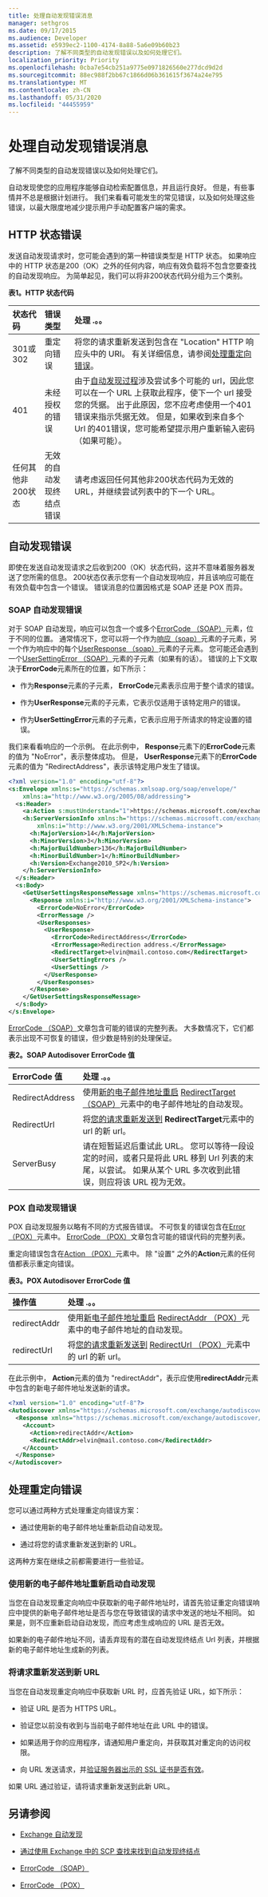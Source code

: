 ```yaml
---
title: 处理自动发现错误消息
manager: sethgros
ms.date: 09/17/2015
ms.audience: Developer
ms.assetid: e5939ec2-1100-4174-8a88-5a6e09b60b23
description: 了解不同类型的自动发现错误以及如何处理它们。
localization_priority: Priority
ms.openlocfilehash: 0cba7e54cb251a9775e0971826560e277dcd9d2d
ms.sourcegitcommit: 88ec988f2bb67c1866d06b361615f3674a24e795
ms.translationtype: MT
ms.contentlocale: zh-CN
ms.lasthandoff: 05/31/2020
ms.locfileid: "44455959"
---
```

# <a name="handling-autodiscover-error-messages"></a>处理自动发现错误消息

了解不同类型的自动发现错误以及如何处理它们。
  
自动发现使您的应用程序能够自动检索配置信息，并且运行良好。 但是，有些事情并不总是根据计划进行。 我们来看看可能发生的常见错误，以及如何处理这些错误，以最大限度地减少提示用户手动配置客户端的需求。
  
## <a name="http-status-errors"></a>HTTP 状态错误
<a name="bk_HttpErrors"> </a>

发送自动发现请求时，您可能会遇到的第一种错误类型是 HTTP 状态。 如果响应中的 HTTP 状态是200（OK）之外的任何内容，响应有效负载将不包含您要查找的自动发现响应。 为简单起见，我们可以将非200状态代码分组为三个类别。
  
**表1。HTTP 状态代码**

|**状态代码**|**错误类型**|**处理 .。。**|
|:-----|:-----|:-----|
|301或302  <br/> |重定向错误  <br/> |将您的请求重新发送到包含在 "Location" HTTP 响应头中的 URI。 有关详细信息，请参阅[处理重定向错误](#bk_HandlingRedirects)。  <br/> |
|401  <br/> |未经授权的错误  <br/> |由于[自动发现过程](autodiscover-for-exchange.md)涉及尝试多个可能的 url，因此您可以在一个 URL 上获取此程序，使下一个 url 接受您的凭据。 出于此原因，您不应考虑使用一个401错误来指示凭据无效。 但是，如果收到来自多个 Url 的401错误，您可能希望提示用户重新输入密码（如果可能）。  <br/> |
|任何其他非200状态  <br/> |无效的自动发现终结点错误  <br/> |请考虑返回任何其他非200状态代码为无效的 URL，并继续尝试列表中的下一个 URL。  <br/> |
   
## <a name="autodiscover-errors"></a>自动发现错误
<a name="bk_AutodiscoverErrors"> </a>

即使在发送自动发现请求之后收到200（OK）状态代码，这并不意味着服务器发送了您所需的信息。 200状态仅表示您有一个自动发现响应，并且该响应可能在有效负载中包含一个错误。 错误消息的位置因格式是 SOAP 还是 POX 而异。
  
### <a name="soap-autodiscover-errors"></a>SOAP 自动发现错误

对于 SOAP 自动发现，响应可以包含一个或多个[ErrorCode （SOAP）](https://msdn.microsoft.com/library/5e5ec861-0191-4ecb-a906-47ce8ed96381%28Office.15%29.aspx)元素，位于不同的位置。 通常情况下，您可以将一个作为[响应（soap）](https://msdn.microsoft.com/library/4c2bcdeb-95ce-4ffa-bd83-118af53b534f%28Office.15%29.aspx)元素的子元素，另一个作为响应中的每个[UserResponse （soap）](https://msdn.microsoft.com/library/5007b1ba-bfcc-40d7-b1cb-e32fbaf54ffd%28Office.15%29.aspx)元素的子元素。 您可能还会遇到一个[UserSettingError （SOAP）](https://msdn.microsoft.com/library/abb175c5-4f38-4dcc-81e3-b511686862eb%28Office.15%29.aspx)元素的子元素（如果有的话）。 错误的上下文取决于**ErrorCode**元素所在的位置，如下所示： 
  
- 作为**Response**元素的子元素， **ErrorCode**元素表示应用于整个请求的错误。 
    
- 作为**UserResponse**元素的子元素，它表示仅适用于该特定用户的错误。 
    
- 作为**UserSettingError**元素的子元素，它表示应用于所请求的特定设置的错误。 
    
我们来看看响应的一个示例。 在此示例中， **Response**元素下的**ErrorCode**元素的值为 "NoError"，表示整体成功。 但是， **UserResponse**元素下的**ErrorCode**元素的值为 "RedirectAddress"，表示该特定用户发生了错误。 
  
```XML
<?xml version="1.0" encoding="utf-8"?>
<s:Envelope xmlns:s="https://schemas.xmlsoap.org/soap/envelope/" 
    xmlns:a="http://www.w3.org/2005/08/addressing">
  <s:Header>
    <a:Action s:mustUnderstand="1">https://schemas.microsoft.com/exchange/2010/Autodiscover/Autodiscover/GetUserSettingsResponse</a:Action>
    <h:ServerVersionInfo xmlns:h="https://schemas.microsoft.com/exchange/2010/Autodiscover" 
        xmlns:i="http://www.w3.org/2001/XMLSchema-instance">
      <h:MajorVersion>14</h:MajorVersion>
      <h:MinorVersion>3</h:MinorVersion>
      <h:MajorBuildNumber>136</h:MajorBuildNumber>
      <h:MinorBuildNumber>1</h:MinorBuildNumber>
      <h:Version>Exchange2010_SP2</h:Version>
    </h:ServerVersionInfo>
  </s:Header>
  <s:Body>
    <GetUserSettingsResponseMessage xmlns="https://schemas.microsoft.com/exchange/2010/Autodiscover">
      <Response xmlns:i="http://www.w3.org/2001/XMLSchema-instance">
        <ErrorCode>NoError</ErrorCode>
        <ErrorMessage />
        <UserResponses>
          <UserResponse>
            <ErrorCode>RedirectAddress</ErrorCode>
            <ErrorMessage>Redirection address.</ErrorMessage>
            <RedirectTarget>elvin@mail.contoso.com</RedirectTarget>
            <UserSettingErrors />
            <UserSettings />
          </UserResponse>
        </UserResponses>
      </Response>
    </GetUserSettingsResponseMessage>
  </s:Body>
</s:Envelope>
```

[ErrorCode （SOAP）](https://msdn.microsoft.com/library/5e5ec861-0191-4ecb-a906-47ce8ed96381%28Office.15%29.aspx)文章包含可能的错误的完整列表。 大多数情况下，它们都表示出现不可恢复的错误，但少数是特别的处理保证。 
  
**表2。SOAP Autodisover ErrorCode 值**

|**ErrorCode 值**|**处理 .。。**|
|:-----|:-----|
|RedirectAddress  <br/> |使用[新的电子邮件地址重启](#bk_RestartAutodiscover) [RedirectTarget （SOAP）](https://msdn.microsoft.com/library/f8162724-cf9a-4543-a1ad-5846c8b10bfa%28Office.15%29.aspx)元素中的电子邮件地址的自动发现。  <br/> |
|RedirectUrl  <br/> |将[您的请求重新发送到](#bk_ResendRequest) **RedirectTarget**元素中的 url 的新 url。  <br/> |
|ServerBusy  <br/> |请在短暂延迟后重试此 URL。 您可以等待一段设定的时间，或者只是将此 URL 移到 Url 列表的末尾，以尝试。 如果从某个 URL 多次收到此错误，则应将该 URL 视为无效。  <br/> |
   
### <a name="pox-autodiscover-errors"></a>POX 自动发现错误

POX 自动发现服务以略有不同的方式报告错误。 不可恢复的错误包含在[Error （POX）](https://msdn.microsoft.com/library/91c63b62-ab68-4c32-a2f7-5a87c188335b%28Office.15%29.aspx)元素中。 [ErrorCode （POX）](https://msdn.microsoft.com/library/064d73e4-45b7-4797-828e-9df590830db8%28Office.15%29.aspx)文章包含可能的错误代码的完整列表。 
  
重定向错误包含在[Action （POX）](https://msdn.microsoft.com/library/a3462c6b-453c-462a-830d-f29ee4a2babb%28Office.15%29.aspx)元素中。 除 "设置" 之外的**Action**元素的任何值都表示重定向错误。 
  
**表3。POX Autodisover ErrorCode 值**

|**操作值**|**处理 .。。**|
|:-----|:-----|
|redirectAddr  <br/> |使用[新电子邮件地址重启](#bk_RestartAutodiscover) [RedirectAddr （POX）](https://msdn.microsoft.com/library/0e9fa6b6-7991-4dc1-a59a-48e5f8e041e4%28Office.15%29.aspx)元素中的电子邮件地址的自动发现。  <br/> |
|redirectUrl  <br/> |将[您的请求重新发送到](#bk_ResendRequest) [RedirectUrl （POX）](https://msdn.microsoft.com/library/c54f310f-8c99-4c37-8e73-ac87722b6229%28Office.15%29.aspx)元素中的 url 的新 url。  <br/> |
   
在此示例中， **Action**元素的值为 "redirectAddr"，表示应使用**redirectAddr**元素中包含的新电子邮件地址发送新的请求。 
  
```XML
<?xml version="1.0" encoding="utf-8"?>
<Autodiscover xmlns="https://schemas.microsoft.com/exchange/autodiscover/responseschema/2006">
  <Response xmlns="https://schemas.microsoft.com/exchange/autodiscover/outlook/responseschema/2006a">
    <Account>
      <Action>redirectAddr</Action>
      <RedirectAddr>elvin@mail.contoso.com</RedirectAddr>
    </Account>
  </Response>
</Autodiscover>
```

## <a name="handling-redirect-errors"></a>处理重定向错误
<a name="bk_HandlingRedirects"> </a>

您可以通过两种方式处理重定向错误方案：
  
- 通过使用新的电子邮件地址重新启动自动发现。
    
- 通过将您的请求重新发送到新的 URL。
    
这两种方案在继续之前都需要进行一些验证。
  
### <a name="restarting-autodiscover-with-a-new-email-address"></a>使用新的电子邮件地址重新启动自动发现
<a name="bk_RestartAutodiscover"> </a>

当您在自动发现重定向响应中获取新的电子邮件地址时，请首先验证重定向错误响应中提供的新电子邮件地址是否与您在导致错误的请求中发送的地址不相同。 如果是，则不应重新启动自动发现，而应考虑生成响应的 URL 是否无效。
  
如果新的电子邮件地址不同，请丢弃现有的潜在自动发现终结点 Url 列表，并根据新的电子邮件地址生成新的列表。
  
### <a name="resending-your-request-to-a-new-url"></a>将请求重新发送到新 URL
<a name="bk_ResendRequest"> </a>

当您在自动发现重定向响应中获取新 URL 时，应首先验证 URL，如下所示：
  
- 验证 URL 是否为 HTTPS URL。
    
- 验证您以前没有收到与当前电子邮件地址在此 URL 中的错误。
    
- 如果适用于你的应用程序，请通知用户重定向，并获取其对重定向的访问权限。
    
- 向 URL 发送请求，并[验证服务器出示的 SSL 证书是否有效](how-to-validate-a-server-certificate-for-the-ews-managed-api.md)。
    
如果 URL 通过验证，请将请求重新发送到此新 URL。
  
## <a name="see-also"></a>另请参阅


- [Exchange 自动发现](autodiscover-for-exchange.md)
    
- [通过使用 Exchange 中的 SCP 查找来找到自动发现终结点](how-to-find-autodiscover-endpoints-by-using-scp-lookup-in-exchange.md)
    
- [ErrorCode （SOAP）](https://msdn.microsoft.com/library/5e5ec861-0191-4ecb-a906-47ce8ed96381%28Office.15%29.aspx)
    
- [ErrorCode （POX）](https://msdn.microsoft.com/library/064d73e4-45b7-4797-828e-9df590830db8%28Office.15%29.aspx)
    

